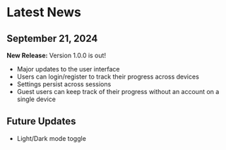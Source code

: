 # Latest News

## September 21, 2024
**New Release:** Version 1.0.0 is out!
- Major updates to the user interface
- Users can login/register to track their progress across devices
- Settings persist across sessions
- Guest users can keep track of their progress without an account on a single device

## Future Updates
- Light/Dark mode toggle
